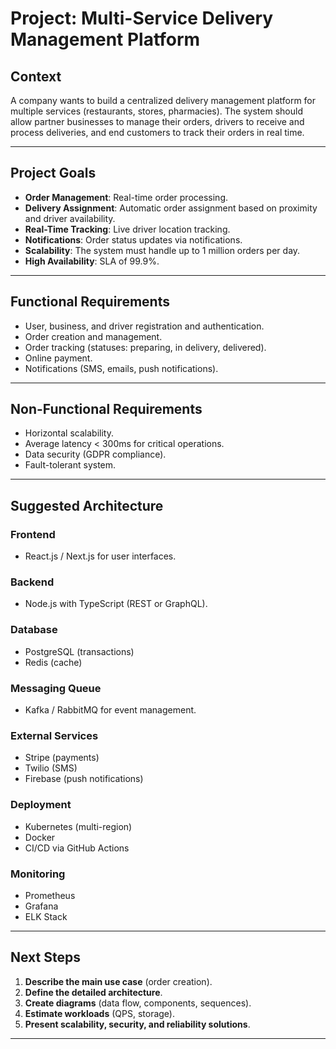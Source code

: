 # **Project: Multi-Service Delivery Management Platform**  

## **Context**  
A company wants to build a centralized delivery management platform for multiple services (restaurants, stores, pharmacies). The system should allow partner businesses to manage their orders, drivers to receive and process deliveries, and end customers to track their orders in real time.  

---

## **Project Goals**  
- **Order Management**: Real-time order processing.  
- **Delivery Assignment**: Automatic order assignment based on proximity and driver availability.  
- **Real-Time Tracking**: Live driver location tracking.  
- **Notifications**: Order status updates via notifications.  
- **Scalability**: The system must handle up to 1 million orders per day.  
- **High Availability**: SLA of 99.9%.  

---

## **Functional Requirements**  
- User, business, and driver registration and authentication.  
- Order creation and management.  
- Order tracking (statuses: preparing, in delivery, delivered).  
- Online payment.  
- Notifications (SMS, emails, push notifications).  

---

## **Non-Functional Requirements**  
- Horizontal scalability.  
- Average latency < 300ms for critical operations.  
- Data security (GDPR compliance).  
- Fault-tolerant system.  

---

## **Suggested Architecture**  

### **Frontend**  
- React.js / Next.js for user interfaces.  

### **Backend**  
- Node.js with TypeScript (REST or GraphQL).  

### **Database**  
- PostgreSQL (transactions)  
- Redis (cache)  

### **Messaging Queue**  
- Kafka / RabbitMQ for event management.  

### **External Services**  
- Stripe (payments)  
- Twilio (SMS)  
- Firebase (push notifications)  

### **Deployment**  
- Kubernetes (multi-region)  
- Docker  
- CI/CD via GitHub Actions  

### **Monitoring**  
- Prometheus  
- Grafana  
- ELK Stack  

---

## **Next Steps**  
1. **Describe the main use case** (order creation).  
2. **Define the detailed architecture**.  
3. **Create diagrams** (data flow, components, sequences).  
4. **Estimate workloads** (QPS, storage).  
5. **Present scalability, security, and reliability solutions**.  

---

